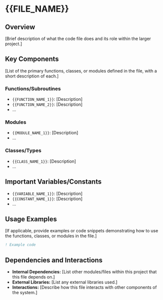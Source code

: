 # {{FILE_NAME}}

## Overview

[Brief description of what the code file does and its role within the larger project.]

## Key Components

[List of the primary functions, classes, or modules defined in the file, with a short description of each.]

### Functions/Subroutines

*   `{{FUNCTION_NAME_1}}`: [Description]
*   `{{FUNCTION_NAME_2}}`: [Description]
*   ...

### Modules

*   `{{MODULE_NAME_1}}`: [Description]
*   ...

### Classes/Types

*   `{{CLASS_NAME_1}}`: [Description]
*   ...

## Important Variables/Constants

*   `{{VARIABLE_NAME_1}}`: [Description]
*   `{{CONSTANT_NAME_1}}`: [Description]
*   ...

## Usage Examples

[If applicable, provide examples or code snippets demonstrating how to use the functions, classes, or modules in the file.]

```fortran
! Example code
```

## Dependencies and Interactions

*   **Internal Dependencies:** [List other modules/files within this project that this file depends on.]
*   **External Libraries:** [List any external libraries used.]
*   **Interactions:** [Describe how this file interacts with other components of the system.]
